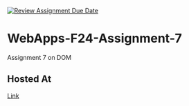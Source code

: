 [![Review Assignment Due Date](https://classroom.github.com/assets/deadline-readme-button-22041afd0340ce965d47ae6ef1cefeee28c7c493a6346c4f15d667ab976d596c.svg)](https://classroom.github.com/a/NPDM3uFp)
# WebApps-F24-Assignment-7
Assignment 7 on DOM
## Hosted At
[Link](https://44-563-webapps-f24.github.io/44563-webapps-f24-assignment7-Geethikavarma//safari.html)
